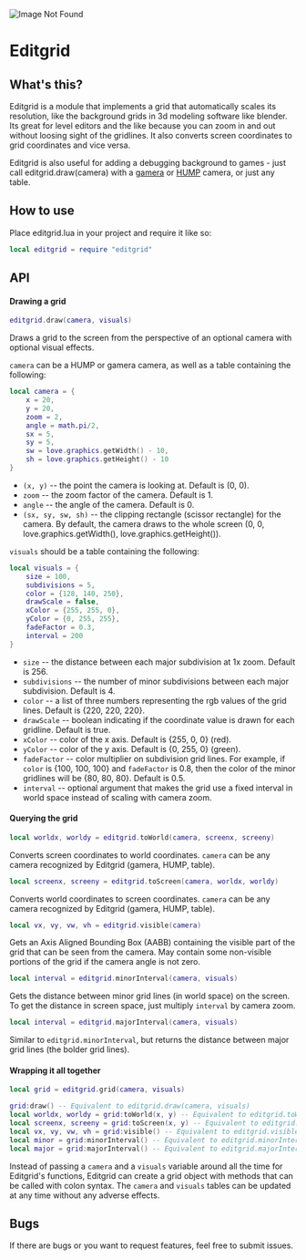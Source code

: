 ![Image Not Found](https://github.com/bakpakin/Editgrid/raw/master/preview.gif)
# Editgrid

## What's this?
Editgrid is a module that implements a grid that automatically scales its resolution, like the background grids in 3d modeling software like blender.
Its great for level editors and the like because you can zoom in and out without loosing sight of the gridlines.
It also converts screen coordinates to grid coordinates and vice versa.

Editgrid is also useful for adding a debugging background to games - just call editgrid.draw(camera) with
a [gamera](https://github.com/kikito/gamera) or [HUMP](http://vrld.github.io/hump/) camera, or just any table.

## How to use
Place editgrid.lua in your project and require it like so:
```lua
local editgrid = require "editgrid"
```

## API

#### Drawing a grid
```lua
editgrid.draw(camera, visuals)
```
Draws a grid to the screen from the perspective of an optional camera with optional visual effects.

`camera` can be a HUMP or gamera camera, as well as a table containing the following:
```lua
local camera = {
    x = 20,
    y = 20,
    zoom = 2,
    angle = math.pi/2,
    sx = 5,
    sy = 5,
    sw = love.graphics.getWidth() - 10,
    sh = love.graphics.getHeight() - 10
}
```
* `(x, y)` -- the point the camera is looking at. Default is (0, 0).
* `zoom` -- the zoom factor of the camera. Default is 1.
* `angle` -- the angle of the camera. Default is 0.
* `(sx, sy, sw, sh)` -- the clipping rectangle (scissor rectangle) for the camera. By default,
the camera draws to the whole screen (0, 0, love.graphics.getWidth(), love.graphics.getHeight()).

`visuals` should be a table containing the following:
```lua
local visuals = {
    size = 100,
    subdivisions = 5,
    color = {128, 140, 250},
    drawScale = false,
    xColor = {255, 255, 0},
    yColor = {0, 255, 255},
    fadeFactor = 0.3,
    interval = 200
}
```
* `size` -- the distance between each major subdivision at 1x zoom. Default is 256.
* `subdivisions` -- the number of minor subdivisions between each major subdivision. Default is 4.
* `color` -- a list of three numbers representing the rgb values of the grid lines. Default is {220, 220, 220}.
* `drawScale` -- boolean indicating if the coordinate value is drawn for each gridline. Default is true.
* `xColor` -- color of the x axis. Default is {255, 0, 0} (red).
* `yColor` -- color of the y axis. Default is {0, 255, 0} (green).
* `fadeFactor` -- color multiplier on subdivision grid lines. For example, if `color` is {100, 100, 100} and `fadeFactor` is
0.8, then the color of the minor gridlines will be {80, 80, 80}. Default is 0.5.
* `interval` -- optional argument that makes the grid use a fixed interval in world space instead of scaling with camera zoom.

#### Querying the grid
```lua
local worldx, worldy = editgrid.toWorld(camera, screenx, screeny)
```
Converts screen coordinates to world coordinates. `camera` can be any camera recognized by Editgrid (gamera, HUMP, table).

```lua
local screenx, screeny = editgrid.toScreen(camera, worldx, worldy)
```
Converts world coordinates to screen coordinates. `camera` can be any camera recognized by Editgrid (gamera, HUMP, table).

```lua
local vx, vy, vw, vh = editgrid.visible(camera)
```
Gets an Axis Aligned Bounding Box (AABB) containing the visible part of the grid that can be seen
from the camera. May contain some non-visible portions of the grid if the camera angle is not zero.

```lua
local interval = editgrid.minorInterval(camera, visuals)
```
Gets the distance between minor grid lines (in world space) on the screen. To get the
distance in screen space, just multiply `interval` by camera zoom.

```lua
local interval = editgrid.majorInterval(camera, visuals)
```
Similar to `editgrid.minorInterval`, but returns the distance between major grid lines (the bolder grid lines).

#### Wrapping it all together
```lua
local grid = editgrid.grid(camera, visuals)

grid:draw() -- Equivalent to editgrid.draw(camera, visuals)
local worldx, worldy = grid:toWorld(x, y) -- Equivalent to editgrid.toWorld(camera, x, y)
local screenx, screeny = grid:toScreen(x, y) -- Equivalent to editgrid.toScreen(camera, x, y)
local vx, vy, vw, vh = grid:visible() -- Equivalent to editgrid.visible(camera)
local minor = grid:minorInterval() -- Equivalent to editgrid.minorInterval(camera, visuals)
local major = grid:majorInterval() -- Equivalent to editgrid.majorInterval(camera, visuals)
```
Instead of passing a `camera` and a `visuals` variable around all the time for Editgrid's functions,
Editgrid can create a grid object with methods that can be called with colon syntax. The `camera` and `visuals`
tables can be updated at any time without any adverse effects.

## Bugs
If there are bugs or you want to request features, feel free to submit issues.

